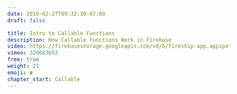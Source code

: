 ```yaml
---
date: 2019-02-27T09:32:30-07:00
draft: false

title: Intro to Callable Functions
description: How Callable Functions Work in Firebase
video: https://firebasestorage.googleapis.com/v0/b/fireship-app.appspot.com/o/courses%2Fcloud-functions-master-course%2F6-intro.mp4?alt=media&token=e7a7f7ad-5a7a-48dc-95db-43e076ced614
vimeo: 320683652 
free: true
weight: 21
emoji: ☎️
chapter_start: Callable 
---
```

